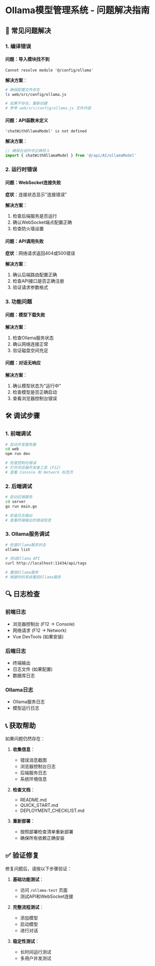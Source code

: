 # Ollama模型管理系统 - 问题解决指南

## 🔧 常见问题解决

### 1. 编译错误

#### 问题：导入模块找不到
```
Cannot resolve module '@/config/ollama'
```

**解决方案**：
```bash
# 确保配置文件存在
ls web/src/config/ollama.js

# 如果不存在，重新创建
# 参考 web/src/config/ollama.js 文件内容
```

#### 问题：API函数未定义
```
'chatWithOllamaModel' is not defined
```

**解决方案**：
```javascript
// 确保在组件中正确导入
import { chatWithOllamaModel } from '@/api/AI/ollamaModel'
```

### 2. 运行时错误

#### 问题：WebSocket连接失败
**症状**：连接状态显示"连接错误"

**解决方案**：
1. 检查后端服务是否运行
2. 确认WebSocket端点配置正确
3. 检查防火墙设置

#### 问题：API调用失败
**症状**：网络请求返回404或500错误

**解决方案**：
1. 确认后端路由配置正确
2. 检查API接口是否正确注册
3. 验证请求参数格式

### 3. 功能问题

#### 问题：模型下载失败
**解决方案**：
1. 检查Ollama服务状态
2. 确认网络连接正常
3. 验证磁盘空间充足

#### 问题：对话无响应
**解决方案**：
1. 确认模型状态为"运行中"
2. 检查模型是否正确启动
3. 查看浏览器控制台错误

## 🛠️ 调试步骤

### 1. 前端调试
```bash
# 启动开发服务器
cd web
npm run dev

# 检查控制台错误
# 打开浏览器开发者工具 (F12)
# 查看 Console 和 Network 标签页
```

### 2. 后端调试
```bash
# 启动后端服务
cd server
go run main.go

# 检查日志输出
# 查看终端输出的错误信息
```

### 3. Ollama服务调试
```bash
# 检查Ollama服务状态
ollama list

# 测试Ollama API
curl http://localhost:11434/api/tags

# 重启Ollama服务
# 根据你的系统重启Ollama服务
```

## 🔍 日志检查

### 前端日志
- 浏览器控制台 (F12 -> Console)
- 网络请求 (F12 -> Network)
- Vue DevTools (如果安装)

### 后端日志
- 终端输出
- 日志文件 (如果配置)
- 数据库日志

### Ollama日志
- Ollama服务日志
- 模型运行日志

## 📞 获取帮助

如果问题仍然存在：

1. **收集信息**：
   - 错误消息截图
   - 浏览器控制台日志
   - 后端服务日志
   - 系统环境信息

2. **检查文档**：
   - README.md
   - QUICK_START.md
   - DEPLOYMENT_CHECKLIST.md

3. **重新部署**：
   - 按照部署检查清单重新部署
   - 确保所有依赖正确安装

## ✅ 验证修复

修复问题后，请按以下步骤验证：

1. **基础功能测试**：
   - 访问 `/ollama-test` 页面
   - 测试API和WebSocket连接

2. **完整流程测试**：
   - 添加模型
   - 启动模型
   - 进行对话

3. **稳定性测试**：
   - 长时间运行测试
   - 多用户并发测试